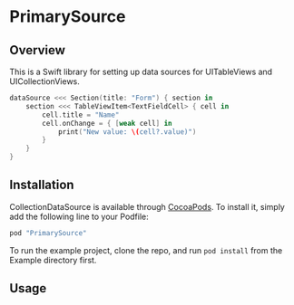 # PrimarySource

## Overview

This is a Swift library for setting up data sources for UITableViews and UICollectionViews.

```swift
dataSource <<< Section(title: "Form") { section in
    section <<< TableViewItem<TextFieldCell> { cell in
        cell.title = "Name"
        cell.onChange = { [weak cell] in
            print("New value: \(cell?.value)")
        }
    }
}
```

## Installation

CollectionDataSource is available through [CocoaPods](http://cocoapods.org). To install it, simply add the following line to your Podfile:		
 		 
```swift
pod "PrimarySource"
```

To run the example project, clone the repo, and run `pod install` from the Example directory first.

## Usage

